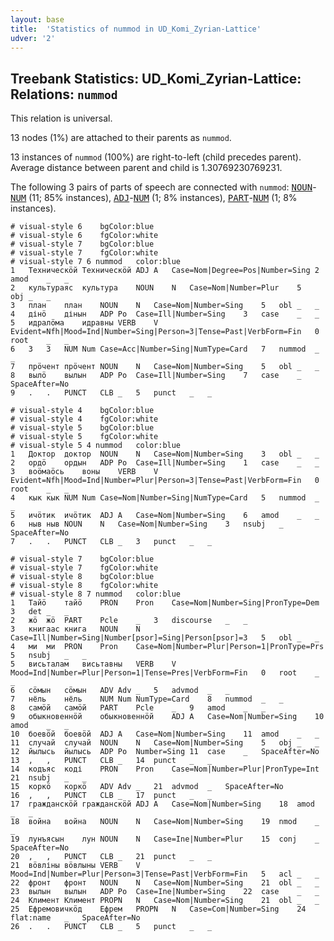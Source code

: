 ```yaml
---
layout: base
title:  'Statistics of nummod in UD_Komi_Zyrian-Lattice'
udver: '2'
---
```


## Treebank Statistics: UD_Komi_Zyrian-Lattice: Relations: `nummod`

This relation is universal.

13 nodes (1%) are attached to their parents as `nummod`.

13 instances of `nummod` (100%) are right-to-left (child precedes parent).
Average distance between parent and child is 1.30769230769231.

The following 3 pairs of parts of speech are connected with `nummod`: <tt><a href="kpv_lattice-pos-NOUN.html">NOUN</a></tt>-<tt><a href="kpv_lattice-pos-NUM.html">NUM</a></tt> (11; 85% instances), <tt><a href="kpv_lattice-pos-ADJ.html">ADJ</a></tt>-<tt><a href="kpv_lattice-pos-NUM.html">NUM</a></tt> (1; 8% instances), <tt><a href="kpv_lattice-pos-PART.html">PART</a></tt>-<tt><a href="kpv_lattice-pos-NUM.html">NUM</a></tt> (1; 8% instances).


~~~ conllu
# visual-style 6	bgColor:blue
# visual-style 6	fgColor:white
# visual-style 7	bgColor:blue
# visual-style 7	fgColor:white
# visual-style 7 6 nummod	color:blue
1	Техническӧй	Техническӧй	ADJ	A	Case=Nom|Degree=Pos|Number=Sing	2	amod	_	_
2	культураяс	культура	NOUN	N	Case=Nom|Number=Plur	5	obj	_	_
3	план	план	NOUN	N	Case=Nom|Number=Sing	5	obl	_	_
4	дінӧ	дінын	ADP	Po	Case=Ill|Number=Sing	3	case	_	_
5	идралӧма	идравны	VERB	V	Evident=Nfh|Mood=Ind|Number=Sing|Person=3|Tense=Past|VerbForm=Fin	0	root	_	_
6	3	3	NUM	Num	Case=Acc|Number=Sing|NumType=Card	7	nummod	_	_
7	прӧчент	прӧчент	NOUN	N	Case=Nom|Number=Sing	5	obl	_	_
8	вылӧ	вылын	ADP	Po	Case=Ill|Number=Sing	7	case	_	SpaceAfter=No
9	.	.	PUNCT	CLB	_	5	punct	_	_

~~~


~~~ conllu
# visual-style 4	bgColor:blue
# visual-style 4	fgColor:white
# visual-style 5	bgColor:blue
# visual-style 5	fgColor:white
# visual-style 5 4 nummod	color:blue
1	Доктор	доктор	NOUN	N	Case=Nom|Number=Sing	3	obl	_	_
2	ордӧ	ордын	ADP	Po	Case=Ill|Number=Sing	1	case	_	_
3	воӧмаӧсь	воны	VERB	V	Evident=Nfh|Mood=Ind|Number=Plur|Person=3|Tense=Past|VerbForm=Fin	0	root	_	_
4	кык	кык	NUM	Num	Case=Nom|Number=Sing|NumType=Card	5	nummod	_	_
5	ичӧтик	ичӧтик	ADJ	A	Case=Nom|Number=Sing	6	amod	_	_
6	ныв	ныв	NOUN	N	Case=Nom|Number=Sing	3	nsubj	_	SpaceAfter=No
7	.	.	PUNCT	CLB	_	3	punct	_	_

~~~


~~~ conllu
# visual-style 7	bgColor:blue
# visual-style 7	fgColor:white
# visual-style 8	bgColor:blue
# visual-style 8	fgColor:white
# visual-style 8 7 nummod	color:blue
1	Тайӧ	тайӧ	PRON	Pron	Case=Nom|Number=Sing|PronType=Dem	3	det	_	_
2	жӧ	жӧ	PART	Pcle	_	3	discourse	_	_
3	книгаас	книга	NOUN	N	Case=Ill|Number=Sing|Number[psor]=Sing|Person[psor]=3	5	obl	_	_
4	ми	ми	PRON	Pron	Case=Nom|Number=Plur|Person=1|PronType=Prs	5	nsubj	_	_
5	висьталам	висьтавны	VERB	V	Mood=Ind|Number=Plur|Person=1|Tense=Pres|VerbForm=Fin	0	root	_	_
6	сӧмын	сӧмын	ADV	Adv	_	5	advmod	_	_
7	нёль	нёль	NUM	Num	NumType=Card	8	nummod	_	_
8	самӧй	самӧй	PART	Pcle	_	9	amod	_	_
9	обыкновеннӧй	обыкновеннӧй	ADJ	A	Case=Nom|Number=Sing	10	amod	_	_
10	боевӧй	боевӧй	ADJ	A	Case=Nom|Number=Sing	11	amod	_	_
11	случай	случай	NOUN	N	Case=Nom|Number=Sing	5	obj	_	_
12	йылысь	йылысь	ADP	Po	Number=Sing	11	case	_	SpaceAfter=No
13	,	,	PUNCT	CLB	_	14	punct	_	_
14	кодъяс	коді	PRON	Pron	Case=Nom|Number=Plur|PronType=Int	21	nsubj	_	_
15	коркӧ	коркӧ	ADV	Adv	_	21	advmod	_	SpaceAfter=No
16	,	,	PUNCT	CLB	_	17	punct	_	_
17	гражданскӧй	гражданскӧй	ADJ	A	Case=Nom|Number=Sing	18	amod	_	_
18	война	война	NOUN	N	Case=Nom|Number=Sing	19	nmod	_	_
19	лунъясын	лун	NOUN	N	Case=Ine|Number=Plur	15	conj	_	SpaceAfter=No
20	,	,	PUNCT	CLB	_	21	punct	_	_
21	вӧвліны	вӧвлыны	VERB	V	Mood=Ind|Number=Plur|Person=3|Tense=Past|VerbForm=Fin	5	acl	_	_
22	фронт	фронт	NOUN	N	Case=Nom|Number=Sing	21	obl	_	_
23	вылын	вылын	ADP	Po	Case=Ine|Number=Sing	22	case	_	_
24	Климент	Климент	PROPN	N	Case=Nom|Number=Sing	21	obl	_	_
25	Ефремовичкӧд	Ефрем	PROPN	N	Case=Com|Number=Sing	24	flat:name	_	SpaceAfter=No
26	.	.	PUNCT	CLB	_	5	punct	_	_

~~~


